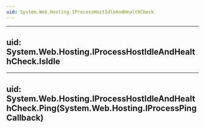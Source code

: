 ```yaml
---
uid: System.Web.Hosting.IProcessHostIdleAndHealthCheck
---
```


---
uid: System.Web.Hosting.IProcessHostIdleAndHealthCheck.IsIdle
---

---
uid: System.Web.Hosting.IProcessHostIdleAndHealthCheck.Ping(System.Web.Hosting.IProcessPingCallback)
---
